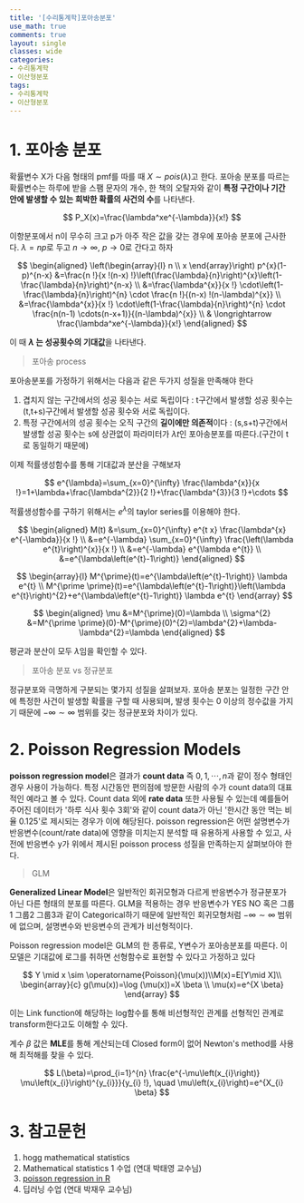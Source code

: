 ```yaml
---
title: '[수리통계학]포아송분포'
use_math: true
comments: true
layout: single
classes: wide
categories:
- 수리통계학
- 이산형분포
tags:
- 수리통계학
- 이산형분포
---
```


# 1. 포아송 분포 

확률변수 X가 다음 형태의 pmf를 따를 때 $X\sim pois(\lambda)$고 한다. 포아송 분포를 따르는 확률변수는 하루에 받을 스팸 문자의 개수, 한 책의 오탈자와 같이 **특정 구간이나 기간 안에 발생할 수 있는 희박한 확률의 사건의 수**를 나타낸다. 


$$
P_X(x)=\frac{\lambda^xe^{-\lambda}}{x!}
$$

이항분포에서 n이 무수히 크고 p가 아주 작은 값을 갖는 경우에 포아송 분포에 근사한다. $\lambda=np$로 두고 $n\rightarrow \infty,\ p\rightarrow 0$로 간다고 하자



$$
\begin{aligned}
\left(\begin{array}{l}
n \\
x
\end{array}\right) p^{x}(1-p)^{n-x} &=\frac{n !}{x !(n-x) !}\left(\frac{\lambda}{n}\right)^{x}\left(1-\frac{\lambda}{n}\right)^{n-x} \\
&=\frac{\lambda^{x}}{x !} \cdot\left(1-\frac{\lambda}{n}\right)^{n} \cdot \frac{n !}{(n-x) !(n-\lambda)^{x}} \\
&=\frac{\lambda^{x}}{x !} \cdot\left(1-\frac{\lambda}{n}\right)^{n} \cdot \frac{n(n-1) \cdots(n-x+1)}{(n-\lambda)^{x}} \\
& \longrightarrow \frac{\lambda^xe^{-\lambda}}{x!}
\end{aligned}
$$



이 때 **$\lambda$ 는 성공횟수의 기대값**을 나타낸다.



> 포아송 process

포아송분포를 가정하기 위해서는 다음과 같은 두가지 성질을 만족해야 한다

1. 겹치지 않는 구간에서의 성공 횟수는 서로 독립이다 : t구간에서 발생할 성공 횟수는 (t,t+s)구간에서 발생할 성공 횟수와 서로 독립이다.
2. 특정 구간에서의 성공 횟수는 오직 구간의 **길이에만 의존적**이다 : (s,s+t)구간에서 발생할 성공 횟수는 s에 상관없이 파라미터가 $\lambda t$인 포아송분포를 따른다.(구간이 t로 동일하기 때문에)

이제 적률생성함수를 통해 기대값과 분산을 구해보자



$$
e^{\lambda}=\sum_{x=0}^{\infty} \frac{\lambda^{x}}{x !}=1+\lambda+\frac{\lambda^{2}}{2 !}+\frac{\lambda^{3}}{3 !}+\cdots
$$



적률생성함수를 구하기 위해서는 $e^{\lambda}$의 taylor series를 이용해야 한다.



$$
\begin{aligned}
M(t) &=\sum_{x=0}^{\infty} e^{t x} \frac{\lambda^{x} e^{-\lambda}}{x !} \\
&=e^{-\lambda} \sum_{x=0}^{\infty} \frac{\left(\lambda e^{t}\right)^{x}}{x !} \\
&=e^{-\lambda} e^{\lambda e^{t}} \\
&=e^{\lambda\left(e^{t}-1\right)}
\end{aligned}
$$

$$
\begin{array}{l}
M^{\prime}(t)=e^{\lambda\left(e^{t}-1\right)} \lambda e^{t} \\
M^{\prime \prime}(t)=e^{\lambda\left(e^{t}-1\right)}\left(\lambda e^{t}\right)^{2}+e^{\lambda\left(e^{t}-1\right)} \lambda e^{t}
\end{array}
$$


$$
\begin{aligned}
\mu &=M^{\prime}(0)=\lambda \\
\sigma^{2} &=M^{\prime \prime}(0)-M^{\prime}(0)^{2}=\lambda^{2}+\lambda-\lambda^{2}=\lambda
\end{aligned}
$$



평균과 분산이 모두 $\lambda$임을 확인할 수 있다. 



> 포아송 분포 vs 정규분포

정규분포와 극명하게 구분되는 몇가지 성질을 살펴보자. 포아송 분포는 일정한 구간 안에 특정한 사건이 발생할 확률을 구할 때 사용되며, 발생 횟수는 0 이상의 정수값을 가지기 때문에 $-\infty \sim \infty$ 범위를 갖는 정규분포와 차이가 있다. 

# 2. Poisson Regression Models

**poisson regression model**은 결과가 **count data** 즉 $0,1,\cdots ,n$과 같이 정수 형태인 경우 사용이 가능하다.  특정 시간동안 편의점에 방문한 사람의 수가 count data의 대표적인 예라고 볼 수 있다. Count data 외에 **rate data** 또한 사용될 수 있는데 예를들어 주어진 데이터가 '하루 식사 횟수 3회'와 같이 count data가 아닌 '한시간 동안 먹는 비율 0.125'로 제시되는 경우가 이에 해당된다. poisson regression은 어떤 설명변수가 반응변수(count/rate data)에 영향을 미치는지 분석할 때 유용하게 사용할 수 있고, 사전에 반응변수 y가 위에서 제시된 poisson process 성질을 만족하는지 살펴보아야 한다. 

> GLM

**Generalized Linear Model**은 일반적인 회귀모형과 다르게 반응변수가 정규분포가 아닌 다른 형태의 분포를 따른다. GLM을 적용하는 경우 반응변수가 YES NO 혹은 그룹1 그룹2 그룹3과 같이 Categorical하기 때문에 일반적인 회귀모형처럼  $-\infty \sim \infty$ 범위에 없으며, 설명변수와 반응변수의 관계가 비선형적이다.

Poisson regression model은 GLM의 한 종류로, Y변수가 포아송분포를 따른다. 이 모델은 기대값에 로그를 취하면 선형함수로 표현할 수 있다고 가정하고 있다


$$
Y \mid x \sim \operatorname{Poisson}(\mu(x))\\M(x)=E[Y\mid X]\\ \begin{array}{c}
g(\mu(x))=\log (\mu(x))=X \beta \\
\mu(x)=e^{X \beta}
\end{array}
$$


이는 Link function에 해당하는 log함수를 통해  비선형적인 관계를 선형적인 관계로 transform한다고도 이해할 수 있다. 

계수 $\beta$ 값은 **MLE**를 통해 계산되는데 Closed form이 없어 Newton's method를 사용해 최적해를 찾을 수 있다.

$$
L(\beta)=\prod_{i=1}^{n} \frac{e^{-\mu\left(x_{i}\right)} \mu\left(x_{i}\right)^{y_{i}}}{y_{i} !}, \quad \mu\left(x_{i}\right)=e^{X_{i} \beta}
$$




# 3. 참고문헌

1. hogg mathematical statistics
2. Mathematical statistics 1 수업 (연대 박태영 교수님)
3. [poisson regression in R](https://www.dataquest.io/blog/tutorial-poisson-regression-in-r/#:~:text=A%20Poisson%20Regression%20model%20is,form%20by%20some%20unknown%20parameters.)
4. 딥러닝 수업 (연대 박재우 교수님)

